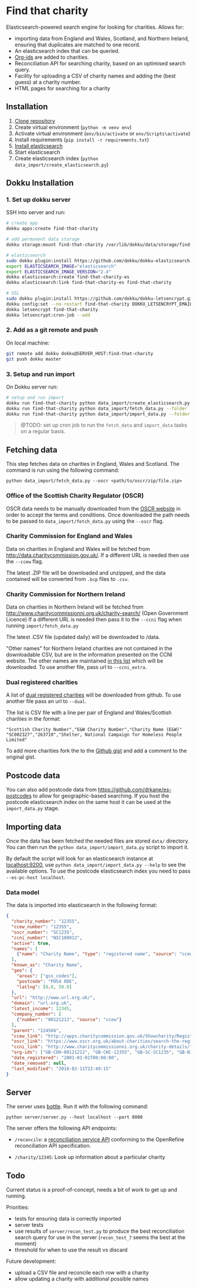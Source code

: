 Find that charity
=================

Elasticsearch-powered search engine for looking for charities. Allows for:

- importing data from England and Wales, Scotland, and Northern Ireland, ensuring that duplicates
  are matched to one record.
- An elasticsearch index that can be queried.
- [Org-ids](http://org-id.guide/about) are added to charities.
- Reconciliation API for searching charity, based on an optimised search query.
- Facility for uploading a CSV of charity names and adding the (best guess) at a
  charity number.
- HTML pages for searching for a charity

Installation
------------

1. [Clone repository](https://github.com/TechforgoodCAST/find-that-charity)
2. Create virtual environment (`python -m venv env`)
3. Activate virtual environment (`env/bin/activate` or `env/Scripts\activate`)
4. Install requirements (`pip install -r requirements.txt`)
5. [Install elasticsearch](https://www.elastic.co/guide/en/elasticsearch/reference/current/_installation.html)
6. Start elasticsearch
7. Create elasticsearch index (`python data_import/create_elasticsearch.py`)

Dokku Installation
------------------

### 1. Set up dokku server

SSH into server and run:

```bash
# create app
dokku apps:create find-that-charity

# add permanent data storage
dokku storage:mount find-that-charity /var/lib/dokku/data/storage/find-that-charity:/data

# elasticsearch
sudo dokku plugin:install https://github.com/dokku/dokku-elasticsearch.git elasticsearch
export ELASTICSEARCH_IMAGE="elasticsearch"
export ELASTICSEARCH_IMAGE_VERSION="2.4"
dokku elasticsearch:create find-that-charity-es
dokku elasticsearch:link find-that-charity-es find-that-charity

# SSL
sudo dokku plugin:install https://github.com/dokku/dokku-letsencrypt.git
dokku config:set --no-restart find-that-charity DOKKU_LETSENCRYPT_EMAIL=your@email.tld
dokku letsencrypt find-that-charity
dokku letsencrypt:cron-job --add
```

### 2. Add as a git remote and push

On local machine:

```bash
git remote add dokku dokku@SERVER_HOST:find-that-charity
git push dokku master
```

### 3. Setup and run import

On Dokku server run:

```bash
# setup and run import
dokku run find-that-charity python data_import/create_elasticsearch.py
dokku run find-that-charity python data_import/fetch_data.py --folder '/data'
dokku run find-that-charity python data_import/import_data.py --folder '/data'
```

> @TODO: set up cron job to run the `fetch_data` and `import_data` tasks on a
regular basis.

Fetching data
-------------

This step fetches data on charities in England, Wales and Scotland. The command
is run using the following command:

`python data_import/fetch_data.py --oscr <path/to/oscr/zip/file.zip>`

### Office of the Scottish Charity Regulator (OSCR)

OSCR data needs to be manually downloaded from the [OSCR website](https://www.oscr.org.uk/about-charities/search-the-register/charity-register-download)
in order to accept the terms and conditions. Once downloaded the path needs to
be passed to `data_import/fetch_data.py` using the `--oscr` flag.

### Charity Commission for England and Wales

Data on charities in England and Wales will be fetched from <http://data.charitycommission.gov.uk/>.
If a different URL is needed then use the `--ccew` flag.

The latest .ZIP file will be downloaded and unzipped, and the data contained
will be converted from `.bcp` files to `.csv`.

### Charity Commission for Northern Ireland

Data on charities in Northern Ireland will be fetched from <http://www.charitycommissionni.org.uk/charity-search/> (Open Government Licence)
If a different URL is needed then pass it to the `--ccni` flag when running `import/fetch_data.py`

The latest .CSV file (updated daily) will be downloaded to /data.

"Other names" for Northern Ireland charities are not contained in the downloadable CSV, but are in the information presented on the CCNI website. The other names are maintained [in this list](https://gist.github.com/BobHarper1/2687545c562b47bc755aef2e9e0de537) which will be downloaded. To use another file, pass url to `--ccni_extra`.

### Dual registered charities

A list of [dual registered charities](https://gist.github.com/drkane/22d62e07346084fafdcc7d9f5e1cd661/raw/bec666d1bc5c6efb8503a90f76ac0c6236ebc183/dual-registered-uk-charities.csv)
will be downloaded from github. To use another file pass an url to `--dual`.

The list is CSV file with a line per pair of England and Wales/Scottish charities
in the format:

```csv
"Scottish Charity Number","E&W Charity Number","Charity Name (E&W)"
"SC002327","263710","Shelter, National Campaign for Homeless People Limited"
```

To add more charities fork the to the [Github gist](https://gist.github.com/drkane/22d62e07346084fafdcc7d9f5e1cd661)
and add a comment to the original gist.

Postcode data
-------------

You can also add postcode data from <https://github.com/drkane/es-postcodes> to
allow for geographic-based searching. If you host the postcode elasticsearch
index on the same host it can be used at the `import_data.py` stage.

Importing data
--------------

Once the data has been fetched the needed files are stored `data/` directory.
You can then run the `python data_import/import_data.py` script to import it.

By default the script will look for an elasticsearch instance at <localhost:9200>,
use `python data_import/import_data.py --help` to see the available options. To use the
postcode elasticsearch index you need to pass `--es-pc-host localhost`.

### Data model

The data is imported into elasticsearch in the following format:

```json
{
  "charity_number": "12355",
  "ccew_number": "12355",
  "oscr_number": "SC1235",
  "ccni_number": "NIC100012",
  "active": true,
  "names": [
    {"name": "Charity Name", "type": "registered name", "source": "ccew"}
  ],
  "known_as": "Charity Name",
  "geo": {
    "areas": ["gss_codes"],
    "postcode": "PO54 0DE",
    "latlng": [0.0, 50.0]
  },
  "url": "http://www.url.org.uk/",
  "domain": "url.org.uk",
  "latest_income": 12345,
  "company_number": [
    {"number": "00121212", "source": "ccew"}
  ],
  "parent": "124566",
  "ccew_link": "http://apps.charitycommission.gov.uk/Showcharity/RegisterOfCharities/SearchResultHandler.aspx?RegisteredCharityNumber=12355&SubsidiaryNumber=0",
  "oscr_link": "https://www.oscr.org.uk/about-charities/search-the-register/charity-details?number=SC1235",
  "ccni_link": "http://www.charitycommissionni.org.uk/charity-details/?regid=100012&subid=0",
  "org-ids": ["GB-COH-00121212", "GB-CHC-12355", "GB-SC-SC1235", "GB-NIC-100012"],
  "date_registered": "2001-01-01T00:00:00",
  "date_removed": null,
  "last_modified": "2018-02-11T22:49:15"
}
```

Server
------

The server uses [bottle](http://bottlepy.org/docs/dev/). Run it with the
following command:

`python server/server.py --host localhost --port 8080`

The server offers the following API endpoints:

- `/reconcile`: a [reconciliation service API](https://github.com/OpenRefine/OpenRefine/wiki/Reconciliation-Service-API)
  conforming to the OpenRefine reconciliation API specification.

- `/charity/12345`: Look up information about a particular charity

Todo
----

Current status is a proof-of-concept, needs a bit of work to get up and running.

Priorities:

- tests for ensuring data is correctly imported
- server tests
- use results of `server/recon_test.py` to produce the best reconciliation
  search query for use in the server (`recon_test_7` seems the best at the moment)
- threshold for when to use the result vs discard

Future development:

- upload a CSV file and reconcile each row with a charity
- allow updating a charity with additional possible names
